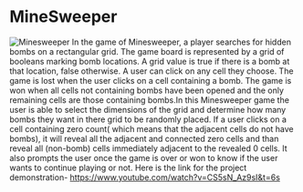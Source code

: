 # MineSweeper
![Minesweeper](https://user-images.githubusercontent.com/60982572/113022504-ae25f100-9152-11eb-948a-70c0c063c78f.png)
In the game of Minesweeper, a player searches for hidden bombs on a rectangular grid. The game board is represented by a grid of booleans 
marking bomb locations. A grid value is true if there is a bomb at that location, false otherwise. A user can click on any cell they choose. The game is lost when the user clicks on a cell containing a bomb. 
The game is won when all cells not containing bombs have been opened and the only remaining cells are those containing bombs.In this 
Minesweeper game the user is able to select the dimensions of the grid and determine how many bombs they want in there grid to be
randomly placed. If a user clicks on a cell containing zero count( which means that the adjacent cells do not have bombs),
it will reveal all the adjacent and connected zero cells and than reveal all (non-bomb) cells immediately adjacent to the revealed 
0 cells. It also prompts the user once the game is over or won to know if the user wants to continue playing or not.
Here is the link for the project demonstration-
https://www.youtube.com/watch?v=CS5sN_Az9sI&t=6s
